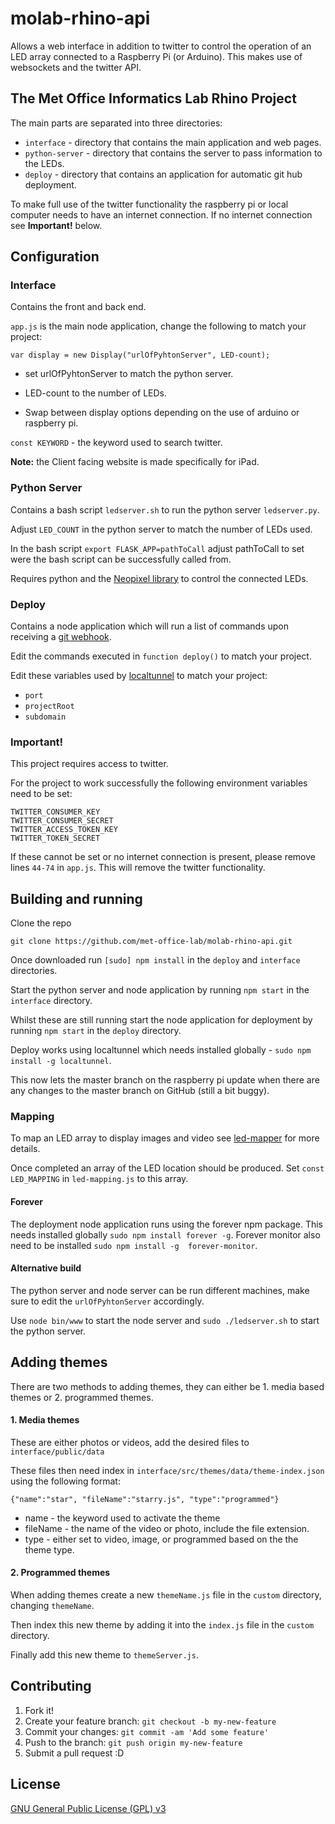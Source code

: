 # molab-rhino-api  
Allows a web interface in addition to twitter to control the operation of an LED array connected to a Raspberry Pi (or Arduino). This makes use of websockets and the twitter API.

## The Met Office Informatics Lab Rhino Project
The main parts are separated into three directories:
* `interface` - directory that contains the main application and web pages.
* `python-server` - directory that contains the server to pass information to the LEDs.
* `deploy` - directory that contains an application for automatic git hub deployment.

To make full use of the twitter functionality the raspberry pi or local computer needs to have an internet connection. If no internet connection see **Important!** below.

## Configuration

### Interface
Contains the front and back end.

`app.js` is the main node application, change the following to match your project:
```
var display = new Display("urlOfPyhtonServer", LED-count);
```
   - set urlOfPyhtonServer to match the python server.
   * LED-count to the number of LEDs.
   - Swap between display options depending on the use of arduino or raspberry pi.

`const KEYWORD` - the keyword used to search twitter.

**Note:** the Client facing website is made specifically for iPad.

### Python Server
Contains a bash script `ledserver.sh` to run the python server `ledserver.py`.

Adjust `LED_COUNT` in the python server to match the number of LEDs used.

In the bash script `export FLASK_APP=pathToCall` adjust pathToCall to set were the bash script can be successfully called from.

Requires python and the [Neopixel library](https://github.com/adafruit/Adafruit_NeoPixel) to control the connected LEDs.

### Deploy
Contains a node application which will run a list of commands upon receiving a [git webhook](https://help.github.com/articles/about-webhooks/).

Edit the commands executed in `function deploy()` to match your project.

Edit these variables used by [localtunnel](https://localtunnel.github.io/www/) to match your project:
* `port`
* `projectRoot`
* `subdomain`

### Important!
This project requires access to twitter.

For the project to work successfully the following environment variables need to be set:

```
TWITTER_CONSUMER_KEY
TWITTER_CONSUMER_SECRET
TWITTER_ACCESS_TOKEN_KEY
TWITTER_TOKEN_SECRET
```

If these cannot be set or no internet connection is present, please remove lines `44-74` in `app.js`. This will remove the twitter functionality.

## Building and running

Clone the repo

```
git clone https://github.com/met-office-lab/molab-rhino-api.git
```

Once downloaded run `[sudo] npm install` in the `deploy` and `interface` directories.

Start the python server and node application by running `npm start` in the `interface` directory.

Whilst these are still running start the node application for deployment by running `npm start` in the `deploy` directory.

Deploy works using localtunnel which needs installed globally - `sudo npm install -g localtunnel`.

This now lets the master branch on the raspberry pi update when there are any changes to the master branch on GitHub (still a bit buggy).

### Mapping
To map an LED array to display images and video see [led-mapper](https://github.com/met-office-lab/led-mapper) for more details.

Once completed an array of the LED location should be produced. Set `const LED_MAPPING` in `led-mapping.js` to this array.

#### Forever
The deployment node application runs using the forever npm package. This needs installed globally `sudo npm install forever -g`. Forever monitor also need to be installed `sudo npm install -g  forever-monitor`.

#### Alternative build
The python server and node server can be run different machines, make sure to edit the `urlOfPyhtonServer` accordingly.

Use `node bin/www` to start the node server and `sudo ./ledserver.sh` to start the python server.

## Adding themes
There are two methods to adding themes, they can either be 1. media based themes or 2. programmed themes.

#### 1. Media themes
These are either photos or videos, add the desired files to `interface/public/data`

These files then need index in `interface/src/themes/data/theme-index.json` using the following format:

```
{"name":"star", "fileName":"starry.js", "type":"programmed"}
```

  - name - the keyword used to activate the theme
  - fileName - the name of the video or photo, include the file extension.
  - type - either set to video, image, or programmed based on the the theme type.

#### 2. Programmed themes
When adding themes create a new `themeName.js` file in the `custom` directory, changing `themeName`.

Then index this new theme by adding it into the `index.js` file in the `custom` directory.

Finally add this new theme to `themeServer.js`.

## Contributing

1. Fork it!
2. Create your feature branch: `git checkout -b my-new-feature`
3. Commit your changes: `git commit -am 'Add some feature'`
4. Push to the branch: `git push origin my-new-feature`
5. Submit a pull request :D

## License

[GNU General Public License (GPL) v3](https://www.gnu.org/licenses/gpl-3.0.en.html)
